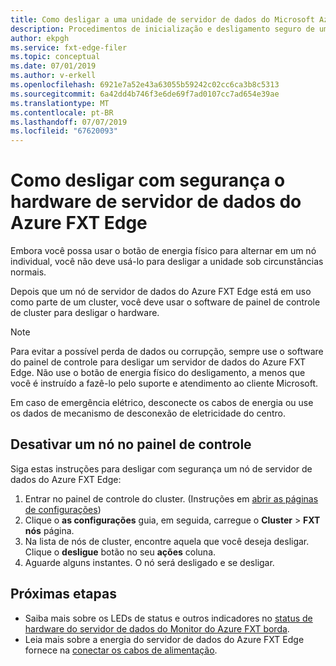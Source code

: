 ```yaml
---
title: Como desligar a uma unidade de servidor de dados do Microsoft Azure FXT Edge
description: Procedimentos de inicialização e desligamento seguro de um nó de servidor de dados do Azure FXT Edge
author: ekpgh
ms.service: fxt-edge-filer
ms.topic: conceptual
ms.date: 07/01/2019
ms.author: v-erkell
ms.openlocfilehash: 6921e7a52e43a63055b59242c02cc6ca3b8c5313
ms.sourcegitcommit: 6a42dd4b746f3e6de69f7ad0107cc7ad654e39ae
ms.translationtype: MT
ms.contentlocale: pt-BR
ms.lasthandoff: 07/07/2019
ms.locfileid: "67620093"
---
```

# <a name="how-to-safely-power-off-azure-fxt-edge-filer-hardware"></a>Como desligar com segurança o hardware de servidor de dados do Azure FXT Edge

Embora você possa usar o botão de energia físico para alternar em um nó individual, você não deve usá-lo para desligar a unidade sob circunstâncias normais.

Depois que um nó de servidor de dados do Azure FXT Edge está em uso como parte de um cluster, você deve usar o software de painel de controle de cluster para desligar o hardware. 

> [!NOTE] 
> Para evitar a possível perda de dados ou corrupção, sempre use o software do painel de controle para desligar um servidor de dados do Azure FXT Edge. Não use o botão de energia físico do desligamento, a menos que você é instruído a fazê-lo pelo suporte e atendimento ao cliente Microsoft.
> 
> Em caso de emergência elétrico, desconecte os cabos de energia ou use os dados de mecanismo de desconexão de eletricidade do centro.

## <a name="shut-down-a-node-from-the-control-panel"></a>Desativar um nó no painel de controle

Siga estas instruções para desligar com segurança um nó de servidor de dados do Azure FXT Edge:

1. Entrar no painel de controle do cluster. (Instruções em [abrir as páginas de configurações](fxt-cluster-create.md#open-the-settings-pages))
1. Clique o **as configurações** guia, em seguida, carregue o **Cluster** > **FXT nós** página.
1. Na lista de nós de cluster, encontre aquela que você deseja desligar. Clique o **desligue** botão no seu **ações** coluna. 
1. Aguarde alguns instantes. O nó será desligado e se desligar.

## <a name="next-steps"></a>Próximas etapas

* Saiba mais sobre os LEDs de status e outros indicadores no [status de hardware do servidor de dados do Monitor do Azure FXT borda](fxt-monitor.md).
* Leia mais sobre a energia do servidor de dados do Azure FXT Edge fornece na [conectar os cabos de alimentação](fxt-network-power.md#connect-power-cables).
